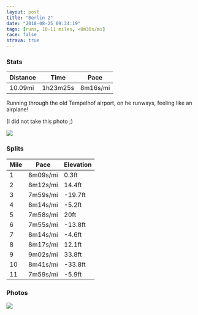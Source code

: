 ```yaml
---
layout: post
title: "Berlin 2"
date: "2018-08-25 09:34:19"
tags: [runs, 10-11 miles, <8m30s/mi]
race: false
strava: true
---
```


### Stats

| Distance | Time | Pace |
|----------|------|------|
|10.09mi|1h23m25s|8m16s/mi|

Running through the old Tempelhof airport, on he runways, feeling like an airplane!

(I did not take this photo ;)

<img src='https://maps.googleapis.com/maps/api/staticmap?maptype=roadmap&path=enc:{hj_Iqz}pAc[\lh@?ePnm@LxNlNpJ|IjBv@`JbJu@yL|jAbRdI[z]jAvLrGxJnVnN~Ju@zH_G~@gHyA_cCcAmTkDyC}PnE~FrhDzKqC|EqHwB_wCy[pCgL{AoBtKnBnOiP|[oFgA~Hkm@qAsF|BgUqCqCcKz@yLaCqEfFeC{@[sGvA{NhMk^cJcAZsErBtC&key=AIzaSyC1MId7bFpkLXNAaYhBSTb8jLyiSqzbDtM&size=800x800&markers=color:yellow|label:S|52.4867,13.42905&markers=color:green|label:F|52.48553999999999,13.429300000000001'>

### Splits

| Mile | Pace | Elevation |
|------|------|-----------|
|1|8m09s/mi|0.3ft|
|2|8m12s/mi|14.4ft|
|3|7m59s/mi|-19.7ft|
|4|8m14s/mi|-5.2ft|
|5|7m58s/mi|20ft|
|6|7m55s/mi|-13.8ft|
|7|8m14s/mi|-4.6ft|
|8|8m17s/mi|12.1ft|
|9|9m02s/mi|33.8ft|
|10|8m41s/mi|-33.8ft|
|11|7m59s/mi|-5.9ft|

### Photos
<img src='https://dgtzuqphqg23d.cloudfront.net/jQ5RwjaEZ48VPVbEt3ax5-Y5Pnz7ahbgiPn9Fg5eo_s-768x512.jpg'>

